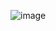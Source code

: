 










![image](https://github.com/adasjusk/winboost/assets/100019532/4c14e3de-cc18-4c9e-8f87-f64a5b979d56)
